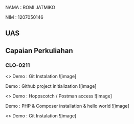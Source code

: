 NAMA : ROMI JATMIKO

NIM : 1207050146

## UAS

## Capaian Perkuliahan

### CLO-0211

<>
<sumarry> Demo : Git Instalation
</sumarry>
![image]

<sumarry> Demo : Github project initialization
</sumarry>
![image]

<>
<sumarry> Demo : Hoppscotch / Postman access
</sumarry>
![image]

<sumarry> Demo : PHP & Composer installation & hello world
</sumarry>
![image]

<>
<sumarry> Demo : Git Instalation
</sumarry>
![image]

</details>
